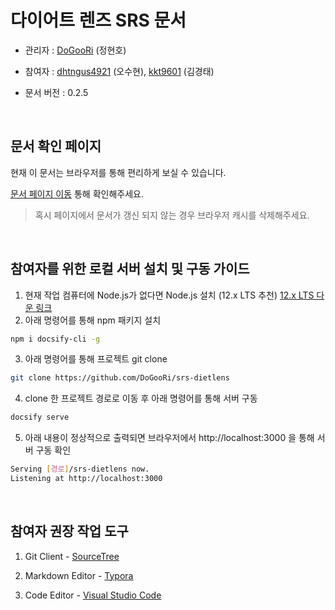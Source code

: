 # 다이어트 렌즈 SRS 문서

- 관리자 : [DoGooRi](https://github.com/DoGooRi) (정현호)

- 참여자 : [dhtngus4921](https://github.com/dhtngus4921) (오수현), [kkt9601](https://github.com/kkt9601) (김경태)

- 문서 버전 : 0.2.5

<br>

## 문서 확인 페이지

현재 이 문서는 브라우저를 통해 편리하게 보실 수 있습니다.

[문서 페이지 이동](https://dogoori.github.io/srs-dietlens) 통해 확인해주세요.

> 혹시 페이지에서 문서가 갱신 되지 않는 경우 브라우저 캐시를 삭제해주세요.

<br>

## 참여자를 위한 로컬 서버 설치 및 구동 가이드

1. 현재 작업 컴퓨터에 Node.js가 없다면 Node.js 설치 (12.x LTS 추천) [12.x LTS 다운 링크](https://nodejs.org/dist/latest-v12.x/)
2. 아래 명령어를 통해 npm 패키지 설치

```bash
npm i docsify-cli -g
```

3. 아래 명령어를 통해 프로젝트 git clone

```bash
git clone https://github.com/DoGooRi/srs-dietlens
```

4. clone 한 프로젝트 경로로 이동 후 아래 명령어를 통해 서버 구동

```bash
docsify serve
```

5. 아래 내용이 정상적으로 출력되면 브라우저에서 http://localhost:3000 을 통해 서버 구동 확인

```bash
Serving [경로]/srs-dietlens now.
Listening at http://localhost:3000
```

<br>

## 참여자 권장 작업 도구

1. Git Client - [SourceTree](https://www.sourcetreeapp.com/)
2. Markdown Editor - [Typora](https://typora.io/)

3. Code Editor - [Visual Studio Code](https://code.visualstudio.com/)